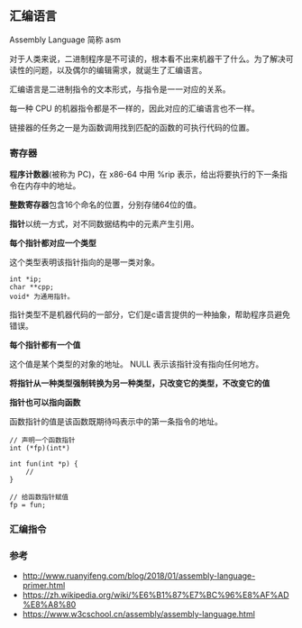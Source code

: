 ## 汇编语言

Assembly Language 简称 asm

对于人类来说，二进制程序是不可读的，根本看不出来机器干了什么。为了解决可读性的问题，以及偶尔的编辑需求，就诞生了汇编语言。

汇编语言是二进制指令的文本形式，与指令是一一对应的关系。

每一种 CPU 的机器指令都是不一样的，因此对应的汇编语言也不一样。

链接器的任务之一是为函数调用找到匹配的函数的可执行代码的位置。

### 寄存器





**程序计数器**(被称为 PC)，在 x86-64 中用 %rip 表示，给出将要执行的下一条指令在内存中的地址。

**整数寄存器**包含16个命名的位置，分别存储64位的值。


**指针**以统一方式，对不同数据结构中的元素产生引用。

**每个指针都对应一个类型**

这个类型表明该指针指向的是哪一类对象。 

```
int *ip; 
char **cpp; 
void* 为通用指针。
```

指针类型不是机器代码的一部分，它们是c语言提供的一种抽象，帮助程序员避免错误。

**每个指针都有一个值**

这个值是某个类型的对象的地址。 NULL 表示该指针没有指向任何地方。

**将指针从一种类型强制转换为另一种类型，只改变它的类型，不改变它的值**


**指针也可以指向函数**

函数指针的值是该函数既期待吗表示中的第一条指令的地址。

```
// 声明一个函数指针
int (*fp)(int*)

int fun(int *p) {
    //
}

// 给函数指针赋值
fp = fun;

```



### 汇编指令


### 参考
- http://www.ruanyifeng.com/blog/2018/01/assembly-language-primer.html
- https://zh.wikipedia.org/wiki/%E6%B1%87%E7%BC%96%E8%AF%AD%E8%A8%80
- https://www.w3cschool.cn/assembly/assembly-language.html